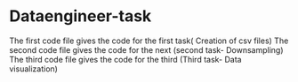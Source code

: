 # Dataengineer-task

The first code file gives the code for the first task( Creation of csv files)
The second code file gives the code for the next (second task- Downsampling)
The third code file gives the code for the third (Third task- Data visualization)
